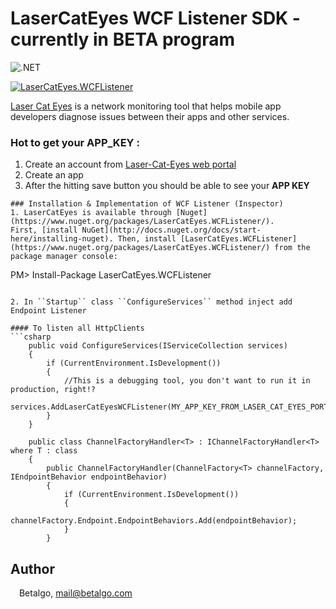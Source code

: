 # LaserCatEyes WCF Listener SDK - currently in BETA program
![.NET](https://github.com/betalgo/LCE-DotNet-SDK/workflows/.NET/badge.svg?branch=master)

[![LaserCatEyes.WCFListener](https://img.shields.io/nuget/v/LaserCatEyes.HttpClientListener.DotNetStandard?label=nuget.LaserCatEyes.WCFListener)](https://www.nuget.org/packages/LaserCatEyes.WCFListener/)

[Laser Cat Eyes] is a network monitoring tool that helps mobile app developers diagnose issues between their apps and other services.

### Hot to get your APP_KEY :
1. Create an account from [Laser-Cat-Eyes web portal]
2. Create an app
3. After the hitting save button you should be able to see your **APP KEY**

```
### Installation & Implementation of WCF Listener (Inspector)
1. LaserCatEyes is available through [Nuget](https://www.nuget.org/packages/LaserCatEyes.WCFListener/). 
First, [install NuGet](http://docs.nuget.org/docs/start-here/installing-nuget). Then, install [LaserCatEyes.WCFListener](https://www.nuget.org/packages/LaserCatEyes.WCFListener/) from the package manager console:
```
PM> Install-Package LaserCatEyes.WCFListener
```

2. In ``Startup`` class ``ConfigureServices`` method inject add Endpoint Listener

#### To listen all HttpClients
```csharp
    public void ConfigureServices(IServiceCollection services)
    {
        if (CurrentEnvironment.IsDevelopment()) 
        {
            //This is a debugging tool, you don't want to run it in production, right!?
            services.AddLaserCatEyesWCFListener(MY_APP_KEY_FROM_LASER_CAT_EYES_PORTAL);
        }
    }
```

```
    public class ChannelFactoryHandler<T> : IChannelFactoryHandler<T> where T : class
    {
        public ChannelFactoryHandler(ChannelFactory<T> channelFactory, IEndpointBehavior endpointBehavior)
        {
            if (CurrentEnvironment.IsDevelopment()) 
            {
                channelFactory.Endpoint.EndpointBehaviors.Add(endpointBehavior);
            }
        }
```
[Laser-Cat-Eyes web portal]: <https://portal.lasercateyes.com>
[Laser Cat Eyes]: <https://lasercateyes.com>

## Author

<img src="http://www.betalgo.com/img/logo-dark.png" width="10px"> Betalgo, mail@betalgo.com
